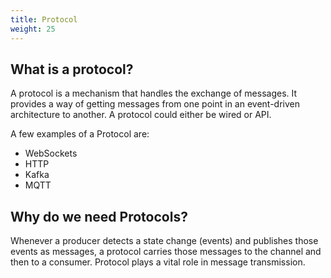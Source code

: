 ```yaml
---
title: Protocol
weight: 25
---
```



## What is a protocol?
A protocol is a mechanism that handles the exchange of messages. It provides a way of getting messages from one point in an event-driven architecture to another. A protocol could either be wired or API.

A few examples of a Protocol are:
* WebSockets
* HTTP
* Kafka
* MQTT

## Why do we need Protocols?
Whenever a producer detects a state change (events) and publishes those events as messages, a protocol carries those messages to the channel and then to a consumer. Protocol plays a vital role in message transmission.